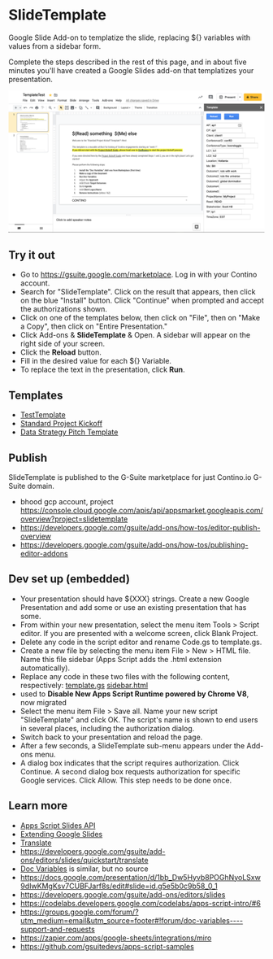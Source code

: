 # SlideTemplate
Google Slide Add-on to templatize the slide, replacing ${} variables with values from a sidebar form.

Complete the steps described in the rest of this page, and in about five minutes you'll have created a Google Slides add-on that templatizes your presentation.

![SlideTemplate](SlideTemplate.png)

## Try it out
* Go to https://gsuite.google.com/marketplace. Log in with your Contino account.
* Search for "SlideTemplate". Click on the result that appears, then click on the blue "Install" button.
  Click "Continue" when prompted and accept the authorizations shown.
* Click on one of the templates below, then click on "File", then on "Make a Copy", then click on "Entire Presentation."
* Click Add-ons & **SlideTemplate** & Open. A sidebar will appear on the right side of your screen.
* Click the **Reload** button. 
* Fill in the desired value for each ${} Variable. 
* To replace the text in the presentation, click **Run**.

## Templates
* [TestTemplate](https://docs.google.com/presentation/d/1fqtCE8iTxzaf1ZgcICB_qb4cjEaFoOuXnj9xG6PlMH8/edit#slide=id.g5e5b0c9b58_0_1)
* [Standard Project Kickoff](https://docs.google.com/presentation/d/1bb_Dw5Hyvb8POGhNyoLSxw9dIwKMgKsv7CUBFJarf8s)
* [Data Strategy Pitch Template](https://docs.google.com/presentation/d/1LYlnNRtLgAOS29H29M5cUGtHKIVFtpKJsvPIzQzQi0U/edit#slide=id.g7ebd95ecfd_0_316)

## Publish
SlideTemplate is published to the G-Suite marketplace for just Contino.io G-Suite domain.
* bhood gcp account, project https://console.cloud.google.com/apis/api/appsmarket.googleapis.com/overview?project=slidetemplate
* https://developers.google.com/gsuite/add-ons/how-tos/editor-publish-overview
* https://developers.google.com/gsuite/add-ons/how-tos/publishing-editor-addons

## Dev set up (embedded)
* Your presentation should have ${XXX} strings.  Create a new Google Presentation and add some or use an existing presentation that has some.
* From within your new presentation, select the menu item Tools > Script editor. If you are presented with a welcome screen, click Blank Project.
* Delete any code in the script editor and rename Code.gs to template.gs.
* Create a new file by selecting the menu item File > New > HTML file. Name this file sidebar (Apps Script adds the .html extension automatically).
* Replace any code in these two files with the following content, respectively:
[template.gs](template.gs)
[sidebar.html](sidebar.html)
* used to **Disable New Apps Script Runtime powered by Chrome V8**, now migrated
* Select the menu item File > Save all. Name your new script "SlideTemplate" and click OK. The script's name is shown to end users in several places, including the authorization dialog.
* Switch back to your presentation and reload the page.
* After a few seconds, a SlideTemplate sub-menu appears under the Add-ons menu. 
* A dialog box indicates that the script requires authorization. Click Continue. A second dialog box requests authorization for specific Google services. Click Allow. This step needs to be done once.

## Learn more
* [Apps Script Slides API](https://developers.google.com/apps-script/reference/slides)
* [Extending Google Slides](https://developers.google.com/apps-script/guides/slides)
* [Translate](https://developers.google.com/apps-script/guides/slides/samples/translate)
* https://developers.google.com/gsuite/add-ons/editors/slides/quickstart/translate
* [Doc Variables](http://docvariables.com/) is similar, but no source
* https://docs.google.com/presentation/d/1bb_Dw5Hyvb8POGhNyoLSxw9dIwKMgKsv7CUBFJarf8s/edit#slide=id.g5e5b0c9b58_0_1
* https://developers.google.com/gsuite/add-ons/editors/slides
* https://codelabs.developers.google.com/codelabs/apps-script-intro/#6
* https://groups.google.com/forum/?utm_medium=email&utm_source=footer#!forum/doc-variables----support-and-requests
* https://zapier.com/apps/google-sheets/integrations/miro
* https://github.com/gsuitedevs/apps-script-samples
